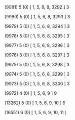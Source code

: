 (9981) 5 (0) [ 1, 5, 6, 8, 3292 ] 3 


(9980) 5 (0) [ 1, 5, 6, 8, 3293 ] 3 


(9979) 5 (0) [ 1, 5, 6, 8, 3294 ] 3 


(9978) 5 (0) [ 1, 5, 6, 8, 3295 ] 3 


(9977) 5 (0) [ 1, 5, 6, 8, 3296 ] 3 


(9976) 5 (0) [ 1, 5, 6, 8, 3297 ] 3 


(9975) 5 (0) [ 1, 5, 6, 8, 3298 ] 3 


(9974) 5 (0) [ 1, 5, 6, 8, 3299 ] 3 


(9973) 5 (0) [ 1, 5, 6, 8, 3300 ] 3 


(9972) 4 (0) [ 1, 5, 6, 9 ] 9 


(13262) 5 (0) [ 1, 5, 6, 9, 10 ] 9 


(16551) 6 (0) [ 1, 5, 6, 9, 10, 11 ]  

